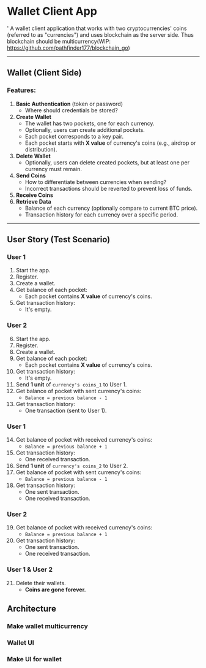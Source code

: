 # Wallet Client App
'
A wallet client application that works with two cryptocurrencies' coins (referred to as "currencies") and uses blockchain as the server side.
Thus blockchain should be multicurrency(WIP: https://github.com/pathfinder177/blockchain_go)

---

## Wallet (Client Side)

### Features:
1. **Basic Authentication** (token or password)  
   - Where should credentials be stored?  
2. **Create Wallet**  
   - The wallet has two pockets, one for each currency.  
   - Optionally, users can create additional pockets.  
   - Each pocket corresponds to a key pair.  
   - Each pocket starts with **X value** of currency's coins (e.g., airdrop or distribution).  
3. **Delete Wallet**  
   - Optionally, users can delete created pockets, but at least one per currency must remain.  
4. **Send Coins**  
   - How to differentiate between currencies when sending?  
   - Incorrect transactions should be reverted to prevent loss of funds.  
5. **Receive Coins**  
6. **Retrieve Data**  
   - Balance of each currency (optionally compare to current BTC price).  
   - Transaction history for each currency over a specific period.  

---

## User Story (Test Scenario)

### **User 1**
1. Start the app.  
2. Register.  
3. Create a wallet.  
4. Get balance of each pocket:  
   - Each pocket contains **X value** of currency's coins.  
5. Get transaction history:  
   - It's empty.  

### **User 2**
6. Start the app.  
7. Register.  
8. Create a wallet.  
9. Get balance of each pocket:  
   - Each pocket contains **X value** of currency's coins.  
10. Get transaction history:  
    - It's empty.  
11. Send **1 unit** of `currency's coins_1` to User 1.  
12. Get balance of pocket with sent currency's coins:  
    - `Balance = previous balance - 1`  
13. Get transaction history:  
    - One transaction (sent to User 1).  

### **User 1**
14. Get balance of pocket with received currency's coins:  
    - `Balance = previous balance + 1`  
15. Get transaction history:  
    - One received transaction.  
16. Send **1 unit** of `currency's coins_2` to User 2.  
17. Get balance of pocket with sent currency's coins:  
    - `Balance = previous balance - 1`  
18. Get transaction history:  
    - One sent transaction.  
    - One received transaction.  

### **User 2**
19. Get balance of pocket with received currency's coins:  
    - `Balance = previous balance + 1`  
20. Get transaction history:  
    - One sent transaction.  
    - One received transaction.  

### **User 1 & User 2**
21. Delete their wallets.  
    - **Coins are gone forever.**  

## Architecture

### Make wallet multicurrency


### Wallet UI

### Make UI for wallet
